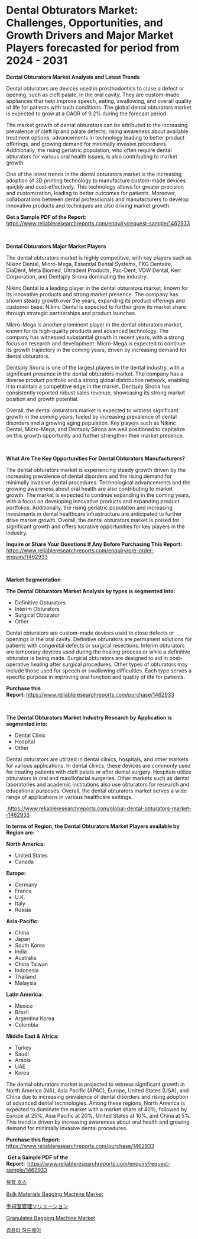 <p><h1>Dental Obturators Market: Challenges, Opportunities, and Growth Drivers and Major Market Players forecasted for period from 2024 - 2031</h1></p><p><strong>Dental Obturators Market Analysis and Latest Trends</strong></p>
<p><p>Dental obturators are devices used in prosthodontics to close a defect or opening, such as cleft palate, in the oral cavity. They are custom-made appliances that help improve speech, eating, swallowing, and overall quality of life for patients with such conditions. The global dental obturators market is expected to grow at a CAGR of 9.2% during the forecast period.</p><p>The market growth of dental obturators can be attributed to the increasing prevalence of cleft lip and palate defects, rising awareness about available treatment options, advancements in technology leading to better product offerings, and growing demand for minimally invasive procedures. Additionally, the rising geriatric population, who often require dental obturators for various oral health issues, is also contributing to market growth.</p><p>One of the latest trends in the dental obturators market is the increasing adoption of 3D printing technology to manufacture custom-made devices quickly and cost-effectively. This technology allows for greater precision and customization, leading to better outcomes for patients. Moreover, collaborations between dental professionals and manufacturers to develop innovative products and techniques are also driving market growth.</p></p>
<p><strong>Get a Sample PDF of the Report:&nbsp;</strong> <a href="https://www.reliableresearchreports.com/enquiry/request-sample/1462933">https://www.reliableresearchreports.com/enquiry/request-sample/1462933</a></p>
<p>&nbsp;</p>
<p><strong>Dental Obturators Major Market Players</strong></p>
<p><p>The dental obturators market is highly competitive, with key players such as Nikinc Dental, Micro-Mega, Essential Dental Systems, FKG Dentaire, DiaDent, Meta Biomed, Ultradent Products, Pac-Dent, VDW Dental, Kerr Corporation, and Dentsply Sirona dominating the industry.</p><p>Nikinc Dental is a leading player in the dental obturators market, known for its innovative products and strong market presence. The company has shown steady growth over the years, expanding its product offerings and customer base. Nikinc Dental is expected to further grow its market share through strategic partnerships and product launches.</p><p>Micro-Mega is another prominent player in the dental obturators market, known for its high-quality products and advanced technology. The company has witnessed substantial growth in recent years, with a strong focus on research and development. Micro-Mega is expected to continue its growth trajectory in the coming years, driven by increasing demand for dental obturators.</p><p>Dentsply Sirona is one of the largest players in the dental industry, with a significant presence in the dental obturators market. The company has a diverse product portfolio and a strong global distribution network, enabling it to maintain a competitive edge in the market. Dentsply Sirona has consistently reported robust sales revenue, showcasing its strong market position and growth potential.</p><p>Overall, the dental obturators market is expected to witness significant growth in the coming years, fueled by increasing prevalence of dental disorders and a growing aging population. Key players such as Nikinc Dental, Micro-Mega, and Dentsply Sirona are well positioned to capitalize on this growth opportunity and further strengthen their market presence.</p></p>
<p>&nbsp;</p>
<p><strong>What Are The Key Opportunities For Dental Obturators Manufacturers?</strong></p>
<p><p>The dental obturators market is experiencing steady growth driven by the increasing prevalence of dental disorders and the rising demand for minimally invasive dental procedures. Technological advancements and the growing awareness about oral health are also contributing to market growth. The market is expected to continue expanding in the coming years, with a focus on developing innovative products and expanding product portfolios. Additionally, the rising geriatric population and increasing investments in dental healthcare infrastructure are anticipated to further drive market growth. Overall, the dental obturators market is poised for significant growth and offers lucrative opportunities for key players in the industry.</p></p>
<p><strong>Inquire or Share Your Questions If Any Before Purchasing This Report:</strong> <a href="https://www.reliableresearchreports.com/enquiry/pre-order-enquiry/1462933">https://www.reliableresearchreports.com/enquiry/pre-order-enquiry/1462933</a></p>
<p>&nbsp;</p>
<p><strong>Market Segmentation</strong></p>
<p><strong>The Dental Obturators Market Analysis by types is segmented into:</strong></p>
<p><ul><li>Definitive Obturators</li><li>Interim Obturators</li><li>Surgical Obturator</li><li>Other</li></ul></p>
<p><p>Dental obturators are custom-made devices used to close defects or openings in the oral cavity. Definitive obturators are permanent solutions for patients with congenital defects or surgical resections. Interim obturators are temporary devices used during the healing process or while a definitive obturator is being made. Surgical obturators are designed to aid in post-operative healing after surgical procedures. Other types of obturators may include those used for speech or swallowing difficulties. Each type serves a specific purpose in improving oral function and quality of life for patients.</p></p>
<p><strong>Purchase this Report:&nbsp;</strong><a href="https://www.reliableresearchreports.com/purchase/1462933">https://www.reliableresearchreports.com/purchase/1462933</a></p>
<p>&nbsp;</p>
<p><strong>The Dental Obturators Market Industry Research by Application is segmented into:</strong></p>
<p><ul><li>Dental Clinic</li><li>Hospital</li><li>Other</li></ul></p>
<p><p>Dental obturators are utilized in dental clinics, hospitals, and other markets for various applications. In dental clinics, these devices are commonly used for treating patients with cleft palate or after dental surgery. Hospitals utilize obturators in oral and maxillofacial surgeries. Other markets such as dental laboratories and academic institutions also use obturators for research and educational purposes. Overall, the dental obturators market serves a wide range of applications in various healthcare settings.</p></p>
<p><a href="https://www.reliableresearchreports.com/global-dental-obturators-market-r1462933">&nbsp;https://www.reliableresearchreports.com/global-dental-obturators-market-r1462933</a></p>
<p><strong>In terms of Region, the Dental Obturators Market Players available by Region are:</strong></p>
<p>
    <p> <strong> North America: </strong>
        <ul>
            <li>United States</li>
            <li>Canada</li>
        </ul>
        </p> 
    <p> <strong> Europe: </strong>
        <ul>
            <li>Germany</li>
            <li>France</li>
            <li>U.K.</li>
            <li>Italy</li>
            <li>Russia</li>
        </ul>
        </p> 
    <p> <strong> Asia-Pacific: </strong>
        <ul>
            <li>China</li>
            <li>Japan</li>
            <li>South Korea</li>
            <li>India</li>
            <li>Australia</li>
            <li>China Taiwan</li>
            <li>Indonesia</li>
            <li>Thailand</li>
            <li>Malaysia</li>
        </ul>
        </p> 
    <p> <strong> Latin America: </strong>
        <ul>
            <li>Mexico</li>
            <li>Brazil</li>
            <li>Argentina Korea</li>
            <li>Colombia</li>
        </ul>
        </p> 
    <p> <strong> Middle East & Africa: </strong>
        <ul>
            <li>Turkey</li>
            <li>Saudi</li>
            <li>Arabia</li>
            <li>UAE</li>
            <li>Korea</li>
        </ul>
    </p>
    </p>
<p><p>The dental obturators market is projected to witness significant growth in North America (NA), Asia Pacific (APAC), Europe, United States (USA), and China due to increasing prevalence of dental disorders and rising adoption of advanced dental technologies. Among these regions, North America is expected to dominate the market with a market share of 40%, followed by Europe at 25%, Asia Pacific at 20%, United States at 10%, and China at 5%. This trend is driven by increasing awareness about oral health and growing demand for minimally invasive dental procedures.</p></p>
<p><strong>Purchase this Report: </strong><a href="https://www.reliableresearchreports.com/purchase/1462933">https://www.reliableresearchreports.com/purchase/1462933</a></p>
<p>&nbsp;<strong>Get a Sample PDF of the Report:&nbsp;&nbsp;</strong><a href="https://www.reliableresearchreports.com/enquiry/request-sample/1462933">https://www.reliableresearchreports.com/enquiry/request-sample/1462933</a></p>
<p><strong></strong></p>
<p><p><a href="https://github.com/njolsky1/Market-Research-Report-List-1/blob/main/5329126181447.md">복합 호스</a></p><p><a href="https://github.com/ctanaka235/Market-Research-Report-List-1/blob/main/bulk-materials-bagging-machine-market.md">Bulk Materials Bagging Machine Market</a></p><p><a href="https://github.com/KenyonJohns/Market-Research-Report-List-1/blob/main/1031271167845.md">手術室管理ソリューション</a></p><p><a href="https://github.com/fkhcgcyl33/Market-Research-Report-List-1/blob/main/granulates-bagging-machine-market.md">Granulates Bagging Machine Market</a></p><p><a href="https://github.com/tasfiyaj85/Market-Research-Report-List-1/blob/main/8374857181448.md">컴퓨터 하드웨어</a></p></p>